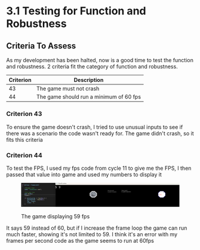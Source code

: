 # 3.1 Testing for Function and Robustness

## Criteria To Assess

As my development has been halted, now is a good time to test the function and robustness. 2 criteria fit the category of function and robustness.

| Criterion | Description                             |
| --------- | --------------------------------------- |
| 43        | The game must not crash                 |
| 44        | The game should run a minimum of 60 fps |

### Criterion 43

To ensure the game doesn't crash, I tried to use unusual inputs to see if there was a scenario the code wasn't ready for. The game didn't crash, so it fits this criteria

### Criterion 44

To test the FPS, I used my fps code from cycle 11 to give me the FPS, I then passed that value into game and used my numbers to display it

<figure><img src="../.gitbook/assets/image.png" alt=""><figcaption><p>The game displaying 59 fps</p></figcaption></figure>

It says 59 instead of 60, but if I increase the frame loop the game can run much faster, showing it's not limited to 59. I think it's an error with my frames per second code as the game seems to run at 60fps
